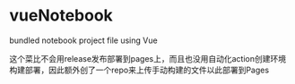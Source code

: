 # vueNotebook
bundled notebook project file using Vue

这个菜比不会用release发布部署到pages上，而且也没用自动化action创建环境构建部署，因此额外创了一个repo来上传手动构建的文件以此部署到Pages
